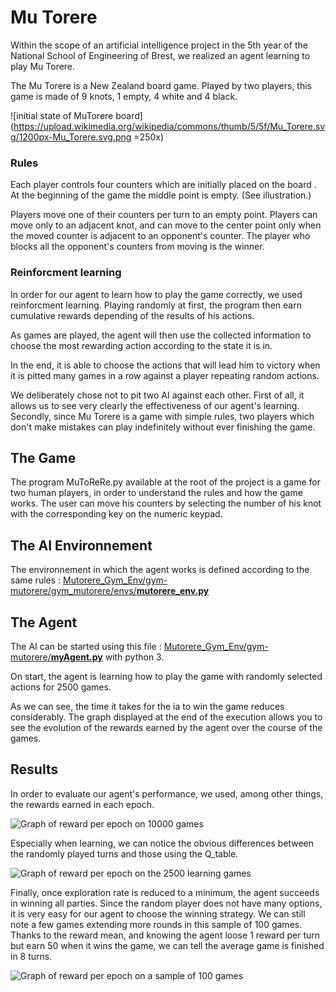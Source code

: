 # Mu Torere
Within the scope of an artificial intelligence project in the 5th year of the National School of Engineering of Brest, we realized an agent learning to play Mu Torere.

The Mu Torere is a New Zealand board game. Played by two players, this game is made of 9 knots, 1 empty, 4 white and 4 black.

![initial state of MuTorere board](https://upload.wikimedia.org/wikipedia/commons/thumb/5/5f/Mu_Torere.svg/1200px-Mu_Torere.svg.png =250x)
### Rules
Each player controls four counters which are initially placed on the board . At the beginning of the game the  middle point is empty. (See illustration.)

Players move one of their counters per turn to an empty point. Players can move only to an adjacent knot, and can move to the center point  only when the moved counter is adjacent to an opponent's counter. The player who blocks all the opponent's counters from moving is the winner.

### Reinforcment learning
In order for our agent to learn how to play the game correctly, we used reinforcment learning. Playing randomly at first, the program then earn cumulative rewards depending of the results of his actions.

As games are played, the agent will then use the collected information to choose the most rewarding action according to the state it is in.

In the end, it is able to choose the actions that will lead him to victory when it is pitted many games in a row against a player repeating random actions.

We deliberately chose not to pit two AI against each other. First of all, it allows us to see very clearly the effectiveness of our agent's learning. Secondly, since Mu Torere is a game with simple rules, two players which don't make mistakes can play indefinitely without ever finishing the game.

## The Game
The program MuToReRe.py available at the root of the project is a game for two human players, in order to understand the rules and how the game works. The user can move his counters by selecting the number of his knot with the corresponding key on the numeric keypad.

## The AI Environnement
The environnement in which the agent works is defined according to the same rules :  [Mutorere_Gym_Env/gym-mutorere/gym_mutorere/envs/**mutorere_env.py**](https://git.enib.fr/t6lepoit/mu-torere-reinforcement/-/tree/master/Mutorere_Gym_Env/gym-mutorere/gym_mutorere/envs)

## The Agent
The AI can be started using this file : [Mutorere_Gym_Env/gym-mutorere/**myAgent.py**](https://git.enib.fr/t6lepoit/mu-torere-reinforcement/-/tree/master/Mutorere_Gym_Env/gym-mutorere) with python 3.

On start, the agent is learning how to play the game with randomly selected actions for 2500 games.

As we can see, the time it takes for the ia to win the game reduces considerably. The graph displayed at the end of the execution allows you to see the evolution of the rewards earned by the agent over the course of the games.

## Results
In order to evaluate our agent's performance, we used, among other things, the rewards earned in each epoch.

![Graph of reward per epoch on 10000 games](https://git.enib.fr/t6lepoit/mu-torere-reinforcement/-/raw/master/images/grande_zone.png)

Especially when learning, we can notice the obvious differences between the randomly played turns and those using the Q_table.

![Graph of reward per epoch on the 2500 learning games](https://git.enib.fr/t6lepoit/mu-torere-reinforcement/-/raw/master/images/apprentissage.png)

Finally, once exploration rate is reduced to a minimum, the agent succeeds in winning all parties. Since the random player does not have many options, it is very easy for our agent to choose the winning strategy. We can still note a few games extending more rounds in this sample of 100 games. Thanks to the reward mean, and knowing the agent loose 1 reward per turn but earn 50 when it wins the game, we can tell the average game is finished in 8 turns.

![Graph of reward per epoch on a sample of 100 games](https://git.enib.fr/t6lepoit/mu-torere-reinforcement/-/raw/master/images/resultats.png)
